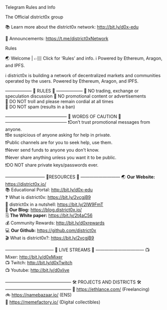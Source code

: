 Telegram Rules and Info

The Official district0x group

📚 Learn more about the district0x network:
http://bit.ly/d0x-edu

📣 Announcements:
https://t.me/district0xNetwork

Rules

🌏 Welcome | 👉🏽 Click for ‘Rules’ and info. ℹ️ Powered by Ethereum, Aragon, and IPFS.

ℹ️ district0x is building a network of decentralized markets and communities operated by the users. Powered by Ethereum, Aragon, and IPFS.

——————
🚨 RULES 🚨
——————
🔴 NO trading, exchange or speculation discussion 
🔴 NO promotional content or advertisements  
🔴 DO NOT troll and please remain cordial at all times  
🔴 DO NOT spam (results in a ban)  

——————————————
 🚧 WORDS OF CAUTION 🚧
——————————————
❗️Don’t trust promotional messages from anyone.  
❗️Be suspicious of anyone asking for help in private.  
❗️Public channels are for you to seek help, use them.  
❗️Never send funds to anyone you don't know.  
❗️Never share anything unless you want it to be public.  
❗️DO NOT share private keys/passwords ever.  

—————————
💎RESOURCES 💎
—————————
🌏 **Our Website:** https://district0x.io/  
📚 Educational Portal: http://bit.ly/d0x-edu  
❓ What is district0x: https://bit.ly/2vcgjB9  
🥜 district0x in a nutshell: https://bit.ly/2IW9FmT  
📔 **Our Blog:** https://blog.district0x.io/  
🗒 **The White paper:** https://bit.ly/2t4aC56  
💰 Community Rewards: http://bit.ly/d0xrewards  
💻 **Our Github:** https://github.com/district0x  
🎬 What is district0x?: https://bit.ly/2vcgjB9  

———————————
📡  LIVE STREAMS 📡
———————————
📺 Mixer: http://bit.ly/d0xMixer  
📺 Twitch: http://bit.ly/d0xTwitch  
📺 Youtube: http://bit.ly/d0xlive  

———————————————
🛠 PROJECTS AND DISTRICTS 🛠
———————————————
💼 https://ethlance.com/ (Freelancing)  
🚲 https://namebazaar.io/ (ENS)  
🐸 https://memefactory.io/ (Digital collectibles)  
